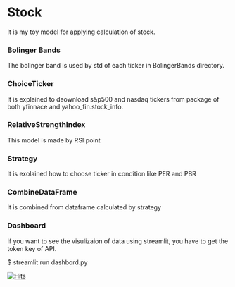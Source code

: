 # Stock
It is my toy model for applying calculation of stock.

### Bolinger Bands
The bolinger band is used by std of each ticker in BolingerBands directory.

### ChoiceTicker
It is explained to daownload s&p500 and nasdaq tickers from package of both yfinnace and yahoo_fin.stock_info.

### RelativeStrengthIndex
This model is made by RSI point

### Strategy
It is exolained how to choose ticker in condition like PER and PBR

### CombineDataFrame
It is combined from dataframe calculated by strategy

### Dashboard
If you want to see the visulizaion of data using streamlit, you have to get the token key of API.

$ streamlit run dashbord.py

[![Hits](https://hits.seeyoufarm.com/api/count/incr/badge.svg?url=https%3A%2F%2Fgithub.com%2Fhanseopark%2FStock&count_bg=%2379C83D&title_bg=%23555555&icon=xampp.svg&icon_color=%23E7E7E7&title=hits&edge_flat=false)](https://hits.seeyoufarm.com)
